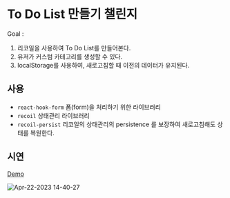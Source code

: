 # To Do List 만들기 챌린지

Goal : 
1. 리코일을 사용하여 To Do List를 만들어본다.
2. 유저가 커스텀 카테고리를 생성할 수 있다.
3. localStorage를 사용하여, 새로고침할 때 이전의 데이터가 유지된다.

## 사용
- `react-hook-form` 폼(form)을 처리하기 위한 라이브러리
- `recoil` 상태관리 라이브러리
- `recoil-persist` 리코일의 상태관리의 persistence 를 보장하여 새로고침해도 상태를 복원한다.

## 시연
[Demo](https://hwisaac.github.io/react-chal4/)

![Apr-22-2023 14-40-27](https://user-images.githubusercontent.com/54179672/233765181-80b54688-c09d-4d06-a05f-b658d030a30f.gif)
